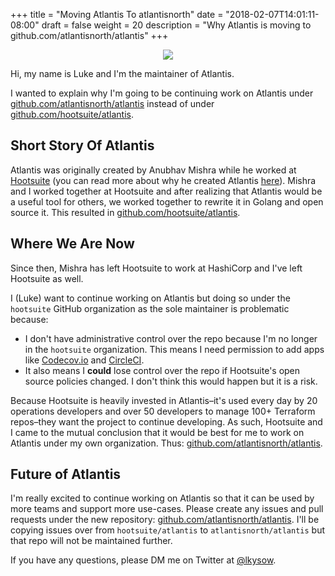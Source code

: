 +++
title = "Moving Atlantis To atlantisnorth"
date = "2018-02-07T14:01:11-08:00"
draft = false
weight = 20
description = "Why Atlantis is moving to github.com/atlantisnorth/atlantis"
+++

<p style="text-align: center">
<img src="/img/luke.png" style="max-height: 250px">
</p>
Hi, my name is Luke and I'm the maintainer of Atlantis.

I wanted to explain why I'm going to be continuing work on Atlantis
under [github.com/atlantisnorth/atlantis](https://github.com/atlantisnorth/atlantis) instead of under [github.com/hootsuite/atlantis](https://github.com/hootsuite/atlantis).

## Short Story Of Atlantis
Atlantis was originally created by Anubhav Mishra while he worked at [Hootsuite](https://hootsuite.com) (you can read more about why he created Atlantis [here](/blog/atlantis-release)).
Mishra and I worked together at Hootsuite and after realizing that Atlantis would be a useful tool for others, we worked together to rewrite it in Golang and open source it.
This resulted in [github.com/hootsuite/atlantis](https://github.com/hootsuite/atlantis).

## Where We Are Now
Since then, Mishra has left Hootsuite to work at HashiCorp and I've left Hootsuite as well.

I (Luke) want to continue working on Atlantis but doing so under the `hootsuite` GitHub organization as the sole maintainer is problematic because:

* I don't have administrative control over the repo because I'm no longer in the `hootsuite` organization. This means I need permission to add apps like [Codecov.io](https://codecov.io) and [CircleCI](https://circleci.com/).
* It also means I **could** lose control over the repo if Hootsuite's open source policies changed. I don't think this would happen but it is a risk.

Because Hootsuite is heavily invested in Atlantis–it's used every day by 20 operations developers and over 50 developers to manage 100+ Terraform repos–they want the project
to continue developing. As such, Hootsuite and I came to the mutual conclusion that it would be best for me to work on Atlantis under my own organization. Thus: [github.com/atlantisnorth/atlantis](https://github.com/atlantisnorth/atlantis).

## Future of Atlantis
I'm really excited to continue working on Atlantis so that it can be used by more teams and support more use-cases. Please create any issues and pull requests under the new repository: [github.com/atlantisnorth/atlantis](https://github.com/atlantisnorth/atlantis).
I'll be copying issues over from `hootsuite/atlantis` to `atlantisnorth/atlantis` but that repo will not be maintained further.

If you have any questions, please DM me on Twitter at [@lkysow](https://twitter.com/lkysow).
